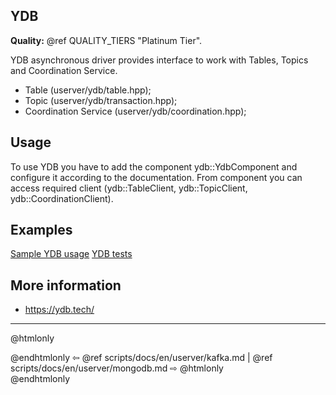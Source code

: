  ## YDB

**Quality:** @ref QUALITY_TIERS "Platinum Tier".

YDB asynchronous driver provides interface to work with Tables, Topics and Coordination Service.

* Table (userver/ydb/table.hpp);
* Topic (userver/ydb/transaction.hpp);
* Coordination Service (userver/ydb/coordination.hpp);

## Usage

To use YDB you have to add the component ydb::YdbComponent and configure it according to the documentation.
From component you can access required client (ydb::TableClient, ydb::TopicClient, ydb::CoordinationClient).

## Examples

[Sample YDB usage](https://github.com/userver-framework/userver/tree/develop/samples/ydb_service)
[YDB tests](https://github.com/userver-framework/userver/tree/develop/ydb/tests)

## More information
- https://ydb.tech/

----------

@htmlonly <div class="bottom-nav"> @endhtmlonly
⇦ @ref scripts/docs/en/userver/kafka.md |
@ref scripts/docs/en/userver/mongodb.md ⇨
@htmlonly </div> @endhtmlonly
